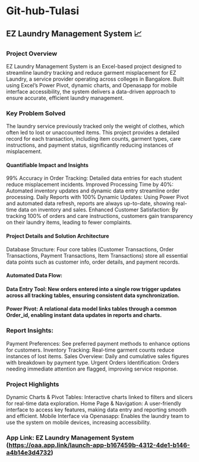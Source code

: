 # Git-hub-Tulasi

## EZ Laundry Management System 📈
### Project Overview
EZ Laundry Management System is an Excel-based project designed to streamline laundry tracking and reduce garment misplacement for EZ Laundry, a service provider operating across colleges in Bangalore. Built using Excel’s Power Pivot, dynamic charts, and Openasapp for mobile interface accessibility, the system delivers a data-driven approach to ensure accurate, efficient laundry management.

### Key Problem Solved
The laundry service previously tracked only the weight of clothes, which often led to lost or unaccounted items. This project provides a detailed record for each transaction, including item counts, garment types, care instructions, and payment status, significantly reducing instances of misplacement.

#### Quantifiable Impact and Insights
99% Accuracy in Order Tracking: Detailed data entries for each student reduce misplacement incidents.
Improved Processing Time by 40%: Automated inventory updates and dynamic data entry streamline order processing.
Daily Reports with 100% Dynamic Updates: Using Power Pivot and automated data refresh, reports are always up-to-date, showing real-time data on inventory and sales.
Enhanced Customer Satisfaction: By tracking 100% of orders and care instructions, customers gain transparency on their laundry items, leading to fewer complaints.

#### Project Details and Solution Architecture
Database Structure: Four core tables (Customer Transactions, Order Transactions, Payment Transactions, Item Transactions) store all essential data points such as customer info, order details, and payment records.

#### Automated Data Flow:

#### Data Entry Tool: New orders entered into a single row trigger updates across all tracking tables, ensuring consistent data synchronization.
#### Power Pivot: A relational data model links tables through a common Order_id, enabling instant data updates in reports and charts.
### Report Insights:

Payment Preferences: See preferred payment methods to enhance options for customers.
Inventory Tracking: Real-time garment counts reduce instances of lost items.
Sales Overview: Daily and cumulative sales figures with breakdown by payment type.
Urgent Orders Identification: Orders needing immediate attention are flagged, improving service response.

### Project Highlights
Dynamic Charts & Pivot Tables: Interactive charts linked to filters and slicers for real-time data exploration.
Home Page & Navigation: A user-friendly interface to access key features, making data entry and reporting smooth and efficient.
Mobile Interface via Openasapp: Enables the laundry team to use the system on mobile devices, increasing accessibility.

### App Link: EZ Laundry Management System (https://oaa.app.link/launch-app-b167459b-4312-4de1-b146-a4b14e3d4732)
